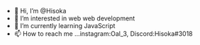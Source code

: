 - 👋 Hi, I’m @Hisoka
- 👀 I’m interested in web web development
- 🌱 I’m currently learning JavaScript
- 📫 How to reach me ...instagram:Oal_3, Discord:Hisoka#3018

<!---
1Hisoka/1Hisoka is a ✨ special ✨ repository because its `README.md` (this file) appears on your GitHub profile.
You can click the Preview link to take a look at your changes.
--->
